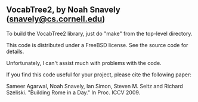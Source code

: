 VocabTree2, by Noah Snavely (snavely@cs.cornell.edu)
----------------------------------------------------

To build the VocabTree2 library, just do "make" from the top-level
directory.

This code is distributed under a FreeBSD license.  See the source code
for details.

Unfortunately, I can't assist much with problems with the code.

If you find this code useful for your project, please cite the
following paper:

  Sameer Agarwal, Noah Snavely, Ian Simon, Steven M. Seitz and Richard
  Szeliski.  "Building Rome in a Day."  In Proc. ICCV 2009.
